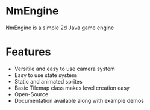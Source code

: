 # NmEngine
NmEngine is a simple 2d Java game engine

# Features
- Versitile and easy to use camera system
- Easy to use state system
- Static and animated sprites
- Basic Tilemap class makes level creation easy
- Open-Source
- Documentation available along with example demos

